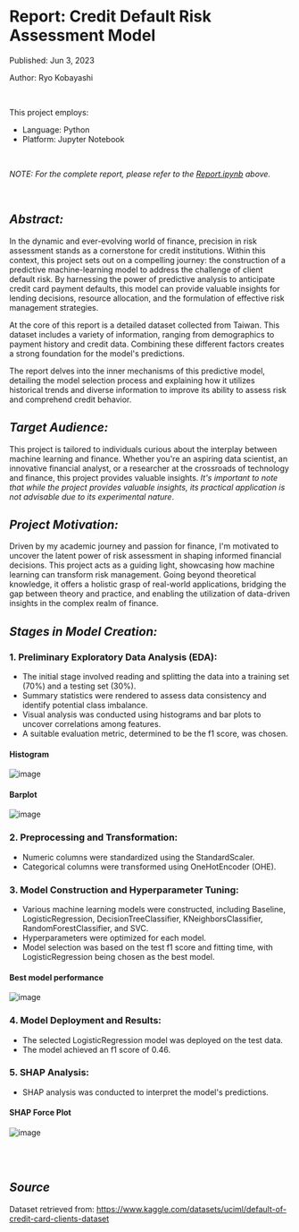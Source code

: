 # Report: Credit Default Risk Assessment Model

Published: Jun 3, 2023

Author: Ryo Kobayashi

<br/>

This project employs:
- Language: Python
- Platform: Jupyter Notebook

<br/>

*NOTE: For the complete report, please refer to the [Report.ipynb](https://github.com/Ryo-Kobayashi-95/Credit-Risk-Prediction-Model/blob/main/Report.ipynb) above.*

<br/>

## *Abstract:*
In the dynamic and ever-evolving world of finance, precision in risk assessment stands as a cornerstone for credit institutions. Within this context, this project sets out on a compelling journey: the construction of a predictive machine-learning model to address the challenge of client default risk. By harnessing the power of predictive analysis to anticipate credit card payment defaults, this model can provide valuable insights for lending decisions, resource allocation, and the formulation of effective risk management strategies.

At the core of this report is a detailed dataset collected from Taiwan. This dataset includes a variety of information, ranging from demographics to payment history and credit data. Combining these different factors creates a strong foundation for the model's predictions.

The report delves into the inner mechanisms of this predictive model, detailing the model selection process and explaining how it utilizes historical trends and diverse information to improve its ability to assess risk and comprehend credit behavior.

## *Target Audience:*
This project is tailored to individuals curious about the interplay between machine learning and finance. Whether you're an aspiring data scientist, an innovative financial analyst, or a researcher at the crossroads of technology and finance, this project provides valuable insights. *It's important to note that while the project provides valuable insights, its practical application is not advisable due to its experimental nature*.

## *Project Motivation:*
Driven by my academic journey and passion for finance, I'm motivated to uncover the latent power of risk assessment in shaping informed financial decisions. This project acts as a guiding light, showcasing how machine learning can transform risk management. Going beyond theoretical knowledge, it offers a holistic grasp of real-world applications, bridging the gap between theory and practice, and enabling the utilization of data-driven insights in the complex realm of finance.

## *Stages in Model Creation:*

### 1. Preliminary Exploratory Data Analysis (EDA):
- The initial stage involved reading and splitting the data into a training set (70%) and a testing set (30%).
- Summary statistics were rendered to assess data consistency and identify potential class imbalance.
- Visual analysis was conducted using histograms and bar plots to uncover correlations among features.
- A suitable evaluation metric, determined to be the f1 score, was chosen.

#### Histogram
![image](https://github.com/Ryo-Kobayashi-95/Credit-Risk-Prediction-Model/assets/115038173/b30f2586-3b8c-4508-be59-3eb67125dd62)

#### Barplot
![image](https://github.com/Ryo-Kobayashi-95/Credit-Risk-Prediction-Model/assets/115038173/1eb3a147-92a5-4472-8899-7c48dad01617)

### 2. Preprocessing and Transformation:
- Numeric columns were standardized using the StandardScaler.
- Categorical columns were transformed using OneHotEncoder (OHE).

### 3. Model Construction and Hyperparameter Tuning:
- Various machine learning models were constructed, including Baseline, LogisticRegression, DecisionTreeClassifier, KNeighborsClassifier, RandomForestClassifier, and SVC.
- Hyperparameters were optimized for each model.
- Model selection was based on the test f1 score and fitting time, with LogisticRegression being chosen as the best model.

#### Best model performance
![image](https://github.com/Ryo-Kobayashi-95/Credit-Risk-Prediction-Model/assets/115038173/2fa081a4-38a5-4f61-9818-f2a14ce2cc0a)

### 4. Model Deployment and Results:
- The selected LogisticRegression model was deployed on the test data.
- The model achieved an f1 score of 0.46.

### 5. SHAP Analysis:
- SHAP analysis was conducted to interpret the model's predictions. 

#### SHAP Force Plot
![image](https://github.com/Ryo-Kobayashi-95/Credit-Risk-Prediction-Model/assets/115038173/41c52930-d79e-43b5-9706-e6d79e8035c4)

<br/> <br/> 

## *Source*
Dataset retrieved from: https://www.kaggle.com/datasets/uciml/default-of-credit-card-clients-dataset
